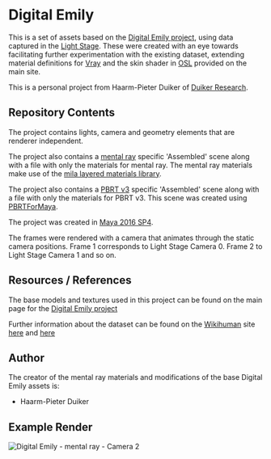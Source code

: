 Digital Emily
= 

This is a set of assets based on the [Digital Emily project](https://vgl.ict.usc.edu/research/DigitalEmily2/), using data captured in the [Light Stage](https://vgl.ict.usc.edu/LightStages/). These were created with an eye towards facilitating further experimentation with the existing dataset, extending material definitions for [Vray](https://www.vray.com/) and the skin shader in [OSL](https://github.com/imageworks/OpenShadingLanguage) provided on the main site. 

This is a personal project from Haarm-Pieter Duiker of [Duiker Research](http://duikerresearch.com/).

Repository Contents
-

The project contains lights, camera and geometry elements that are renderer independent. 

The project also contains a [mental ray](http://www.nvidia-arc.com/mentalray.html) specific 'Assembled' scene along with a file with only the materials for mental ray. The mental ray materials make use of the [mila layered materials library](http://blog.mentalray.com/2014/04/18/layering-in-maya2015/).

The project also contains a [PBRT v3](http://www.pbrt.org/) specific 'Assembled' scene along with a file with only the materials for PBRT v3. This scene was created using [PBRTForMaya](https://github.com/hpd/PBRTForMaya).

The project was created in [Maya 2016 SP4](https://knowledge.autodesk.com/support/maya/downloads/caas/downloads/content/autodesk-maya-2016-service-pack-4.html). 

The frames were rendered with a camera that animates through the static camera positions. Frame 1 corresponds to Light Stage Camera 0. Frame 2 to Light Stage Camera 1 and so on.

Resources / References
-

The base models and textures used in this project can be found on the main page for the [Digital Emily project](https://vgl.ict.usc.edu/research/DigitalEmily2/)

Further information about the dataset can be found on the [Wikihuman](http://www.wikihuman.org/) site [here](http://www.wikihuman.org/index.php/off-topic/emily-2-1/) and [here](http://www.wikihuman.org/index.php/off-topic/digital-emily-2-data-now-available/)

Author
-
The creator of the mental ray materials and modifications of the base Digital Emily assets is:

- Haarm-Pieter Duiker

Example Render
- 

![Digital Emily - mental ray - Camera 2](https://raw.githubusercontent.com/hpd/DigitalEmily/master/maya/images/Emily_2_1_Assemble_mentalray/1080x1680/jpg/Emily_2_1_Assemble_mentalray.0003.jpg "Digital Emily - mental ray - Camera 2")

